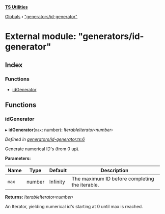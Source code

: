 **[TS Utilities](../README.md)**

[Globals](../README.md) › [&quot;generators/id-generator&quot;](_generators_id_generator_.md)

# External module: "generators/id-generator"

## Index

### Functions

* [idGenerator](_generators_id_generator_.md#idgenerator)

## Functions

###  idGenerator

▸ **idGenerator**(`max`: number): *IterableIterator‹number›*

*Defined in [generators/id-generator.ts:6](https://github.com/Juraji/ts-utilities/blob/9554ddb/src/lib/generators/id-generator.ts#L6)*

Generate numerical ID's (from 0 up).

**Parameters:**

Name | Type | Default | Description |
------ | ------ | ------ | ------ |
`max` | number |  Infinity | The maximum ID before completing the iterable. |

**Returns:** *IterableIterator‹number›*

An Iterator, yielding numerical id's starting at 0 until max is reached.